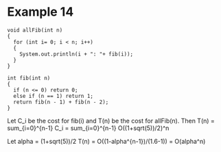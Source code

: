 # Example 14

```
void allFib(int n)
{
  for (int i= 0; i < n; i++)
  {
    System.out.println(i + ": "+ fib(i));
  }
}

int fib(int n)
{
  if (n <= 0) return 0;
  else if (n == 1) return 1;
  return fib(n - 1) + fib(n - 2);
}

```

Let C_i be the cost for fib(i) and T(n) be the cost for allFib(n). Then
T(n) = sum_{i=0}^{n-1} C_i = sum_{i=0}^{n-1} O((1+sqrt(5))/2)^n

Let alpha = (1+sqrt(5))/2
T(n) = O((1-alpha^{n-1})/(1.6-1)) = O(alpha^n)
